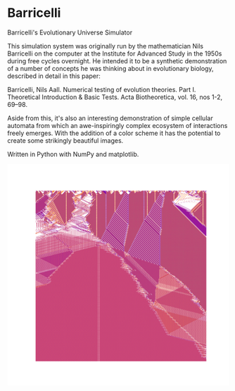 # Barricelli
Barricelli's Evolutionary Universe Simulator

This simulation system was originally run by the mathematician Nils Barricelli on the computer at the Institute for Advanced Study in the 1950s during free cycles overnight. He intended it to be a synthetic demonstration of a number of concepts he was thinking about in evolutionary biology, described in detail in this paper:

Barricelli, Nils Aall. Numerical testing of evolution theories. 
        Part I. Theoretical Introduction & Basic Tests. Acta Biotheoretica, vol. 16, nos 1-2, 69–98.
        
Aside from this, it's also an interesting demonstration of simple cellular automata from which an awe-inspiringly complex ecosystem of interactions freely emerges. With the addition of a color scheme it has the potential to create some strikingly beautiful images.

Written in Python with NumPy and matplotlib.

![Composition No. 1](https://raw.githubusercontent.com/mdabagia/Barricelli/master/images/comp1.png)
